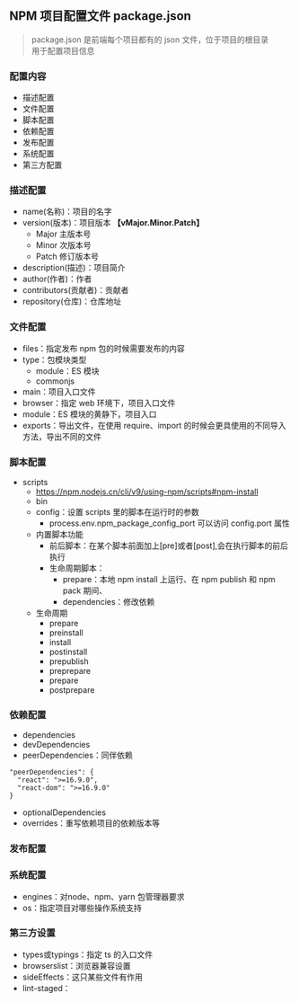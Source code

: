 ## NPM 项目配置文件 package.json

> package.json 是前端每个项目都有的 json 文件，位于项目的根目录  
> 用于配置项目信息

### 配置内容

- 描述配置
- 文件配置
- 脚本配置
- 依赖配置
- 发布配置
- 系统配置
- 第三方配置

### 描述配置

- name(名称)：项目的名字
- version(版本)：项目版本 **【vMajor.Minor.Patch】**
    - Major 主版本号
    - Minor 次版本号
    - Patch 修订版本号
- description(描述)：项目简介
- author(作者)：作者
- contributors(贡献者)：贡献者
- repository(仓库)：仓库地址

### 文件配置

- files：指定发布 npm 包的时候需要发布的内容
- type：包模块类型
    - module：ES 模块
    - commonjs
- main：项目入口文件
- browser：指定 web 环境下，项目入口文件
- module：ES 模块的黄静下，项目入口
- exports：导出文件，在使用 require、import 的时候会更具使用的不同导入方法，导出不同的文件

### 脚本配置

- scripts
  - https://npm.nodejs.cn/cli/v9/using-npm/scripts#npm-install
  - bin
  - config：设置 scripts 里的脚本在运行时的参数
      - process.env.npm_package_config_port 可以访问 config.port 属性
  - 内置脚本功能
    - 前后脚本：在某个脚本前面加上[pre]或者[post],会在执行脚本的前后执行
    - 生命周期脚本：
      - prepare：本地 npm install 上运行、在 npm publish 和 npm pack 期间、
      - dependencies：修改依赖
  - 生命周期
    - prepare
    - preinstall
    - install
    - postinstall
    - prepublish
    - preprepare
    - prepare
    - postprepare
  

### 依赖配置

- dependencies
- devDependencies
- peerDependencies：同伴依赖

```
"peerDependencies": {
  "react": ">=16.9.0",
  "react-dom": ">=16.9.0"
}
```

- optionalDependencies
- overrides：重写依赖项目的依赖版本等

### 发布配置

### 系统配置

- engines：对node、npm、yarn 包管理器要求
- os：指定项目对哪些操作系统支持

### 第三方设置

- types或typings：指定 ts 的入口文件
- browserslist：浏览器兼容设置
- sideEffects：这只某些文件有作用
- lint-staged：
